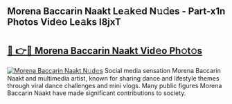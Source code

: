 ## Morena Baccarin Naakt Le𝚊k𝚎d N𝚞𝚍es - Part-x1n Photos Vid𝚎o Le𝚊ks I8jxT

# <h2><a href="http://fb34knx.evod.top/?m=Morena+Baccarin+Naakt">🔗 👉🔴 Morena Baccarin Naakt Vid𝚎o Ph𝚘t𝚘s</a></h2>

[![Morena Baccarin Naakt N𝚞d𝚎s](https://i.imgur.com/8V9OHl7.gif)](http://fb34knx.evod.top/?m=Morena+Baccarin+Naakt)
Social media sensation Morena Baccarin Naakt and multimedia artist, known for sharing dance and lifestyle themes through viral dance challenges and mini vlogs. Many public figures Morena Baccarin Naakt have made significant contributions to society. 
